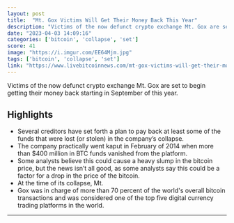```yaml
---
layout: post
title:  "Mt. Gox Victims Will Get Their Money Back This Year"
description: "Victims of the now defunct crypto exchange Mt. Gox are set to begin getting their money back starting in September of this year."
date: "2023-04-03 14:09:16"
categories: ['bitcoin', 'collapse', 'set']
score: 41
image: "https://i.imgur.com/EE64Mjm.jpg"
tags: ['bitcoin', 'collapse', 'set']
link: "https://www.livebitcoinnews.com/mt-gox-victims-will-get-their-money-back-this-year/"
---
```


Victims of the now defunct crypto exchange Mt. Gox are set to begin getting their money back starting in September of this year.

## Highlights

- Several creditors have set forth a plan to pay back at least some of the funds that were lost (or stolen) in the company’s collapse.
- The company practically went kaput in February of 2014 when more than $400 million in BTC funds vanished from the platform.
- Some analysts believe this could cause a heavy slump in the bitcoin price, but the news isn’t all good, as some analysts say this could be a factor for a drop in the price of the bitcoin.
- At the time of its collapse, Mt.
- Gox was in charge of more than 70 percent of the world's overall bitcoin transactions and was considered one of the top five digital currency trading platforms in the world.

---
